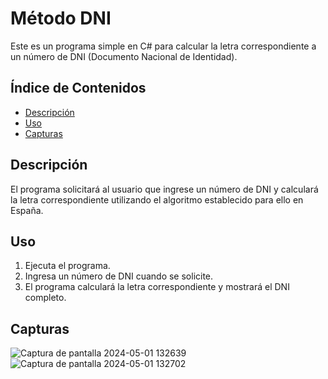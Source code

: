 # Método DNI

Este es un programa simple en C# para calcular la letra correspondiente a un número de DNI (Documento Nacional de Identidad).

## Índice de Contenidos

- [Descripción](#descripción)
- [Uso](#uso)
- [Capturas](#capturas)


## Descripción

El programa solicitará al usuario que ingrese un número de DNI y calculará la letra correspondiente utilizando el algoritmo establecido para ello en España.

## Uso

1. Ejecuta el programa.
2. Ingresa un número de DNI cuando se solicite.
3. El programa calculará la letra correspondiente y mostrará el DNI completo.

## Capturas

![Captura de pantalla 2024-05-01 132639](https://github.com/CristinaFdezFdez/Metodo-DNI/assets/155740893/d262db9b-10e0-40a1-8fe4-474ab33a64e1)
![Captura de pantalla 2024-05-01 132702](https://github.com/CristinaFdezFdez/Metodo-DNI/assets/155740893/82143550-f1ea-492a-9a8b-98856a52520e)


